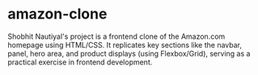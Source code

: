 # amazon-clone
Shobhit Nautiyal's project is a frontend clone of the Amazon.com homepage using HTML/CSS. It replicates key sections like the navbar, panel, hero area, and product displays (using Flexbox/Grid), serving as a practical exercise in frontend development.
